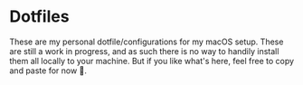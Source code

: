 # Dotfiles

These are my personal dotfile/configurations for my macOS setup. These are still
a work in progress, and as such there is no way to handily install them all
locally to your machine. But if you like what's here, feel free to copy and
paste for now 😬. 
